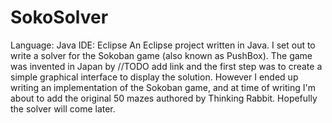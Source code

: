 # SokoSolver
Language: Java IDE: Eclipse An Eclipse project written in Java. I set out to write a solver for the Sokoban game (also known as PushBox). The game was invented in Japan by //TODO add link and the first step was to create a simple graphical interface to display the solution. However I ended up writing an implementation of the Sokoban game, and at time of writing I'm about to add the original 50 mazes authored by Thinking Rabbit. Hopefully the solver will come later.

